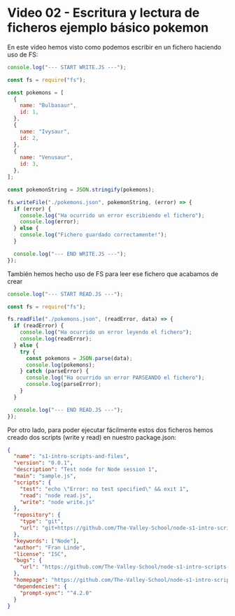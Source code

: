 # Video 02 - Escritura y lectura de ficheros ejemplo básico pokemon

En este vídeo hemos visto como podemos escribir en un fichero haciendo uso de FS:

```javascript
console.log("--- START WRITE.JS ---");

const fs = require("fs");

const pokemons = [
  {
    name: "Bulbasaur",
    id: 1,
  },
  {
    name: "Ivysaur",
    id: 2,
  },
  {
    name: "Venusaur",
    id: 3,
  },
];

const pokemonString = JSON.stringify(pokemons);

fs.writeFile("./pokemons.json", pokemonString, (error) => {
  if (error) {
    console.log("Ha ocurrido un error escribiendo el fichero");
    console.log(error);
  } else {
    console.log("Fichero guardado correctamente!");
  }

  console.log("--- END WRITE.JS ---");
});
```

También hemos hecho uso de FS para leer ese fichero que acabamos de crear

```javascript
console.log("--- START READ.JS ---");

const fs = require("fs");

fs.readFile("./pokemons.json", (readError, data) => {
  if (readError) {
    console.log("Ha ocurrido un error leyendo el fichero");
    console.log(readError);
  } else {
    try {
      const pokemons = JSON.parse(data);
      console.log(pokemons);
    } catch (parseError) {
      console.log("Ha ocurrido un error PARSEANDO el fichero");
      console.log(parseError);
    }
  }

  console.log("--- END READ.JS ---");
});
```

Por otro lado, para poder ejecutar fácilmente estos dos ficheros hemos creado dos scripts (write y read) en nuestro package.json:

```json
{
  "name": "s1-intro-scripts-and-files",
  "version": "0.0.1",
  "description": "Test node for Node session 1",
  "main": "sample.js",
  "scripts": {
    "test": "echo \"Error: no test specified\" && exit 1",
    "read": "node read.js",
    "write": "node write.js"
  },
  "repository": {
    "type": "git",
    "url": "git+https://github.com/The-Valley-School/node-s1-intro-scripts-and-files.git"
  },
  "keywords": ["Node"],
  "author": "Fran Linde",
  "license": "ISC",
  "bugs": {
    "url": "https://github.com/The-Valley-School/node-s1-intro-scripts-and-files/issues"
  },
  "homepage": "https://github.com/The-Valley-School/node-s1-intro-scripts-and-files#readme",
  "dependencies": {
    "prompt-sync": "^4.2.0"
  }
}
```
